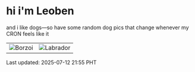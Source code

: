 # hi i'm Leoben

and i like dogs—so have some random dog pics that change whenever my CRON feels like it

|  |  |
|--------|----------|
| ![Borzoi](https://random-dog-vercel.vercel.app/api/random-borzoi?v=1752328500) | ![Labrador](https://random-dog-vercel.vercel.app/api/random-labrador?v=1752328500) |

Last updated: 2025-07-12 21:55 PHT
